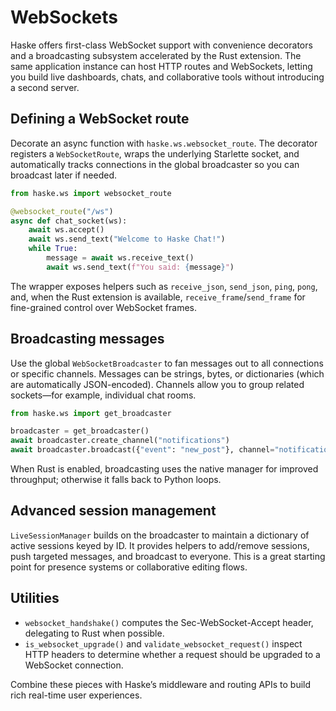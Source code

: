 # WebSockets

Haske offers first-class WebSocket support with convenience decorators and a broadcasting subsystem accelerated by the Rust extension. The same application instance can host HTTP routes and WebSockets, letting you build live dashboards, chats, and collaborative tools without introducing a second server.

## Defining a WebSocket route

Decorate an async function with `haske.ws.websocket_route`. The decorator registers a `WebSocketRoute`, wraps the underlying Starlette socket, and automatically tracks connections in the global broadcaster so you can broadcast later if needed.

```python
from haske.ws import websocket_route

@websocket_route("/ws")
async def chat_socket(ws):
    await ws.accept()
    await ws.send_text("Welcome to Haske Chat!")
    while True:
        message = await ws.receive_text()
        await ws.send_text(f"You said: {message}")
```

The wrapper exposes helpers such as `receive_json`, `send_json`, `ping`, `pong`, and, when the Rust extension is available, `receive_frame`/`send_frame` for fine-grained control over WebSocket frames.

## Broadcasting messages

Use the global `WebSocketBroadcaster` to fan messages out to all connections or specific channels. Messages can be strings, bytes, or dictionaries (which are automatically JSON-encoded). Channels allow you to group related sockets—for example, individual chat rooms.

```python
from haske.ws import get_broadcaster

broadcaster = get_broadcaster()
await broadcaster.create_channel("notifications")
await broadcaster.broadcast({"event": "new_post"}, channel="notifications")
```

When Rust is enabled, broadcasting uses the native manager for improved throughput; otherwise it falls back to Python loops.

## Advanced session management

`LiveSessionManager` builds on the broadcaster to maintain a dictionary of active sessions keyed by ID. It provides helpers to add/remove sessions, push targeted messages, and broadcast to everyone. This is a great starting point for presence systems or collaborative editing flows.

## Utilities

- `websocket_handshake()` computes the Sec-WebSocket-Accept header, delegating to Rust when possible.
- `is_websocket_upgrade()` and `validate_websocket_request()` inspect HTTP headers to determine whether a request should be upgraded to a WebSocket connection.

Combine these pieces with Haske’s middleware and routing APIs to build rich real-time user experiences.
